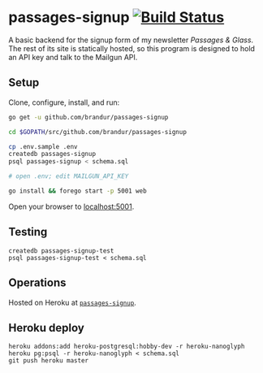 # passages-signup [![Build Status](https://github.com/brandur/passages-signup/workflows/passages-signup%20CI/badge.svg)](https://github.com/brandur/passages-signup/actions)


A basic backend for the signup form of my newsletter
_Passages & Glass_. The rest of its site is statically
hosted, so this program is designed to hold an API key and
talk to the Mailgun API.

## Setup

Clone, configure, install, and run:

``` sh
go get -u github.com/brandur/passages-signup

cd $GOPATH/src/github.com/brandur/passages-signup

cp .env.sample .env
createdb passages-signup
psql passages-signup < schema.sql

# open .env; edit MAILGUN_API_KEY

go install && forego start -p 5001 web
```

Open your browser to [localhost:5001](http://localhost:5001).

## Testing

    createdb passages-signup-test
    psql passages-signup-test < schema.sql

## Operations

Hosted on Heroku at [`passages-signup`][heroku].

## Heroku deploy

    heroku addons:add heroku-postgresql:hobby-dev -r heroku-nanoglyph
    heroku pg:psql -r heroku-nanoglyph < schema.sql
    git push heroku master

[heroku]: https://passages-signup.herokuapp.com
